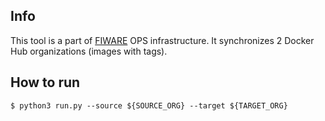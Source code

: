 ## Info
This tool is a part of [FIWARE](https://fiware.org) OPS infrastructure.
It synchronizes 2 Docker Hub organizations (images with tags).

## How to run
```console
$ python3 run.py --source ${SOURCE_ORG} --target ${TARGET_ORG}
```
